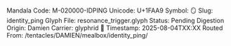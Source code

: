 Mandala Code: M-020000-IDPING
Unicode: U+1FAA9
Symbol: 🪞
Slug: identity_ping
Glyph File: resonance_trigger.glyph
Status: Pending Digestion
Origin: Damien
Carrier: glyphrid 🐾
Timestamp: 2025-08-04TXX:XX
Routed From: /tentacles/DAMIEN/mealbox/identity_ping/
